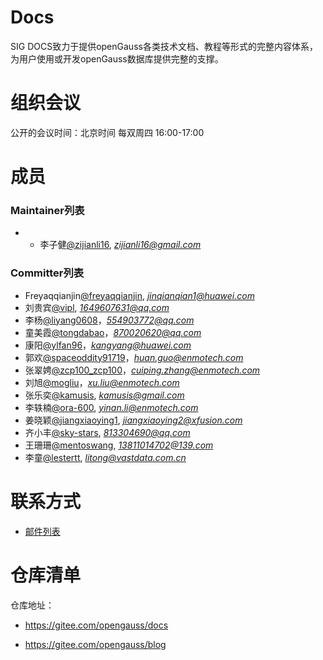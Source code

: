 

# Docs

SIG DOCS致力于提供openGauss各类技术文档、教程等形式的完整内容体系，为用户使用或开发openGauss数据库提供完整的支撑。


# 组织会议

公开的会议时间：北京时间 每双周四 16:00-17:00

# 成员


### Maintainer列表

- - 李子健[@zijianli16](https://gitee.com/zijianli16), *zijianli16@gmail.com*

### Committer列表
- Freyaqqianjin[@freyaqqianjin](https://gitee.com/freyaqqianjin), *jinqianqian1@huawei.com*
- 刘贵宾[@vipl](https://gitee.com/vipl), *1649607631@qq.com*
- 李杨[@liyang0608](https://gitee.com/liyang0608)，*554903772@qq.com*
- 童美霞[@tongdabao](https://gitee.com/tongdabao)，*870020620@qq.com*
- 康阳[@ylfan96](https://gitee.com/ylfan96)，*kangyang@huawei.com*
- 郭欢[@spaceoddity91719](https://gitee.com/spaceoddity91719)，*huan.guo@enmotech.com*
- 张翠娉[@zcp100_zcp100](https://gitee.com/zcp100_zcp100)，*cuiping.zhang@enmotech.com*
- 刘旭[@mogliu](https://gitee.com/mogliu)，*xu.liu@enmotech.com*
- 张乐奕[@kamusis](https://gitee.com/kamusis), *kamusis@gmail.com*
- 李轶楠[@ora-600](https://gitee.com/ora-600), *yinan.li@enmotech.com*
- 姜晓颖[@jiangxiaoying1](https://gitee.com/jiangxiaoying1), *jiangxiaoying2@xfusion.com*
- 齐小丰[@sky-stars](https://gitee.com/sky-stars), *813304690@qq.com*
- 王珊珊[@mentoswang](https://gitee.com/mentoswang), *13811014702@139.com*
- 李童[@lestertt](https://gitee.com/lestertt), *litong@vastdata.com.cn*

# 联系方式

- [邮件列表](https://mailweb.opengauss.org/postorius/lists/docs.opengauss.org/)


# 仓库清单

仓库地址：

- https://gitee.com/opengauss/docs

- https://gitee.com/opengauss/blog
